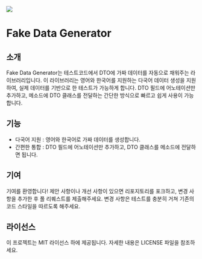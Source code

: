 [![](https://jitpack.io/v/brinst07/fake-data-generator.svg)](https://jitpack.io/#brinst07/fake-data-generator)
# Fake Data Generator
## 소개
Fake Data Generator는 테스트코드에서 DTO에 가짜 데이터를 자동으로 채워주는 라이브러리입니다.
이 라이브러리는 영어와 한국어를 지원하는 다국어 데이터 생성을 지원하여, 실제 데이터를 기반으로 한 테스트가 가능하게 합니다.
DTO 필드에 어노테이션만 추가하고, 메소드에 DTO 클래스를 전달하는 간단한 방식으로 빠르고 쉽게 사용이 가능합니다.

## 기능
- 다국어 지원 : 영어와 한국어로 가짜 데이터를 생성합니다.
- 간편한 통합 : DTO 필드에 어노테이션만 추가하고, DTO 클래스를 메소드에 전달하면 됩니다.

## 기여
기여를 환영합니다! 제안 사항이나 개선 사항이 있으면 리포지토리를 포크하고, 변경 사항을 추가한 후 풀 리퀘스트를 제출해주세요. 변경 사항은 테스트를 충분히 거쳐 기존의 코드 스타일을 따르도록 해주세요.

## 라이선스
이 프로젝트는 MIT 라이선스 하에 제공됩니다. 자세한 내용은 LICENSE 파일을 참조하세요.
